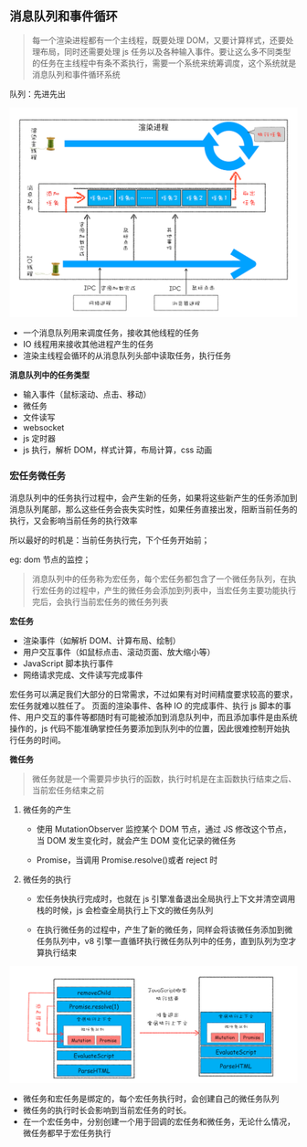 ## 消息队列和事件循环

> 每一个渲染进程都有一个主线程，既要处理 DOM，又要计算样式，还要处理布局，同时还需要处理 js 任务以及各种输入事件。要让这么多不同类型的任务在主线程中有条不紊执行，需要一个系统来统筹调度，这个系统就是消息队列和事件循环系统

队列：先进先出

![1.jpeg](./image/62.png)

- 一个消息队列用来调度任务，接收其他线程的任务
- IO 线程用来接收其他进程产生的任务
- 渲染主线程会循环的从消息队列头部中读取任务，执行任务

**消息队列中的任务类型**

- 输入事件（鼠标滚动、点击、移动）
- 微任务
- 文件读写
- websocket
- js 定时器
- js 执行，解析 DOM，样式计算，布局计算，css 动画

### 宏任务微任务

消息队列中的任务执行过程中，会产生新的任务，如果将这些新产生的任务添加到消息队列尾部，那么这些任务会丧失实时性，如果任务直接出发，阻断当前任务的执行，又会影响当前任务的执行效率

所以最好的时机是：当前任务执行完，下个任务开始前；

eg: dom 节点的监控；

> 消息队列中的任务称为宏任务，每个宏任务都包含了一个微任务队列，在执行宏任务的过程中，产生的微任务会添加到列表中，当宏任务主要功能执行完后，会执行当前宏任务的微任务列表

**宏任务**

- 渲染事件（如解析 DOM、计算布局、绘制）
- 用户交互事件（如鼠标点击、滚动页面、放大缩小等）
- JavaScript 脚本执行事件
- 网络请求完成、文件读写完成事件

宏任务可以满足我们大部分的日常需求，不过如果有对时间精度要求较高的要求，宏任务就难以胜任了。
页面的渲染事件、各种 IO 的完成事件、执行 js 脚本的事件、用户交互的事件等都随时有可能被添加到消息队列中，而且添加事件是由系统操作的，js 代码不能准确掌控任务要添加到队列中的位置，因此很难控制开始执行任务的时间。

**微任务**

> 微任务就是一个需要异步执行的函数，执行时机是在主函数执行结束之后、当前宏任务结束之前

1. 微任务的产生

   - 使用 MutationObserver 监控某个 DOM 节点，通过 JS 修改这个节点，当 DOM 发生变化时，就会产生 DOM 变化记录的微任务

   - Promise，当调用 Promise.resolve()或者 reject 时

2. 微任务的执行

   - 宏任务快执行完成时，也就在 js 引擎准备退出全局执行上下文并清空调用栈的时候，js 会检查全局执行上下文的微任务队列

   - 在执行微任务的过程中，产生了新的微任务，同样会将该微任务添加到微任务队列中，v8 引擎一直循环执行微任务队列中的任务，直到队列为空才算执行结束

![2.jpeg](./image/63.png)

- 微任务和宏任务是绑定的，每个宏任务执行时，会创建自己的微任务队列
- 微任务的执行时长会影响到当前宏任务的时长。
- 在一个宏任务中，分别创建一个用于回调的宏任务和微任务，无论什么情况，微任务都早于宏任务执行
